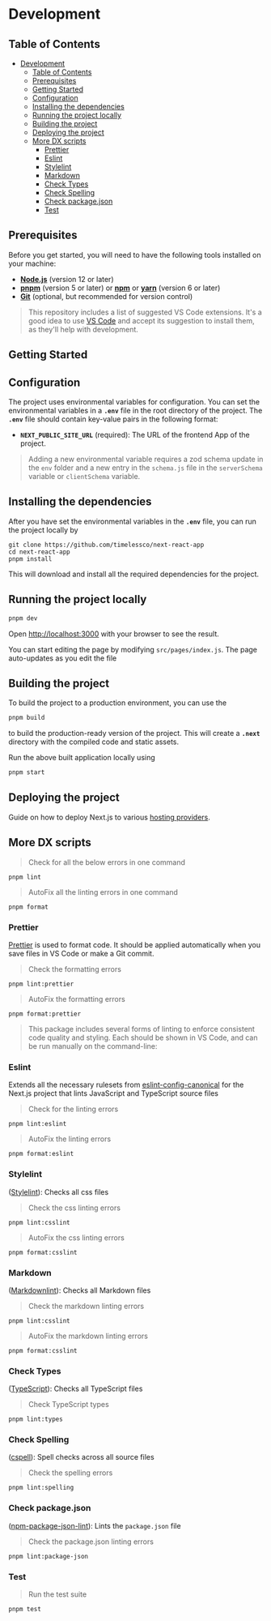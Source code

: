 # Development

## Table of Contents

- [Development](#development)
  - [Table of Contents](#table-of-contents)
  - [Prerequisites](#prerequisites)
  - [Getting Started](#getting-started)
  - [Configuration](#configuration)
  - [Installing the dependencies](#installing-the-dependencies)
  - [Running the project locally](#running-the-project-locally)
  - [Building the project](#building-the-project)
  - [Deploying the project](#deploying-the-project)
  - [More DX scripts](#more-dx-scripts)
    - [Prettier](#prettier)
    - [Eslint](#eslint)
    - [Stylelint](#stylelint)
    - [Markdown](#markdown)
    - [Check Types](#check-types)
    - [Check Spelling](#check-spelling)
    - [Check package.json](#check-packagejson)
    - [Test](#test)

## Prerequisites

Before you get started, you will need to have the following tools installed on
your machine:

- **[Node.js](https://nodejs.org/en/)** (version 12 or later)
- **[pnpm](https://pnpm.io/)** (version 5 or later) or
  **[npm](https://www.npmjs.com/)** or **[yarn](https://yarnpkg.com/)** (version
  6 or later)
- **[Git](https://git-scm.com/)** (optional, but recommended for version
  control)

> This repository includes a list of suggested VS Code extensions. It's a good
> idea to use [VS Code](https://code.visualstudio.com) and accept its suggestion
> to install them, as they'll help with development.

## Getting Started

## Configuration

The project uses environmental variables for configuration. You can set the
environmental variables in a **`.env`** file in the root directory of the
project. The **`.env`** file should contain key-value pairs in the following
format:

- **`NEXT_PUBLIC_SITE_URL`** (required): The URL of the frontend App of the
  project.

> Adding a new environmental variable requires a zod schema update in the `env`
> folder and a new entry in the `schema.js` file in the `serverSchema` variable
> or `clientSchema` variable.

## Installing the dependencies

After you have set the environmental variables in the **`.env`** file, you can
run the project locally by

```shell
git clone https://github.com/timelessco/next-react-app
cd next-react-app
pnpm install
```

This will download and install all the required dependencies for the project.

## Running the project locally

```bash
pnpm dev
```

Open <http://localhost:3000> with your browser to see the result.

You can start editing the page by modifying `src/pages/index.js`. The page
auto-updates as you edit the file

## Building the project

To build the project to a production environment, you can use the

```bash
pnpm build
```

to build the production-ready version of the project. This will create a
**`.next`** directory with the compiled code and static assets.

Run the above built application locally using

```bash
pnpm start
```

## Deploying the project

Guide on how to deploy Next.js to various
[hosting providers](https://nextjs.org/docs/deployment).

## More DX scripts

> Check for all the below errors in one command

`pnpm lint`

> AutoFix all the linting errors in one command

`pnpm format`

### Prettier

[Prettier](https://prettier.io) is used to format code. It should be applied
automatically when you save files in VS Code or make a Git commit.

> Check the formatting errors

`pnpm lint:prettier`

> AutoFix the formatting errors

`pnpm format:prettier`

> This package includes several forms of linting to enforce consistent code
> quality and styling. Each should be shown in VS Code, and can be run manually
> on the command-line:

### Eslint

Extends all the necessary rulesets from
[eslint-config-canonical](https://github.com/gajus/eslint-config-canonical) for
the Next.js project that lints JavaScript and TypeScript source files

> Check for the linting errors

`pnpm lint:eslint`

> AutoFix the linting errors

`pnpm format:eslint`

### Stylelint

([Stylelint](https://stylelint.io/)): Checks all css files

> Check the css linting errors

`pnpm lint:csslint`

> AutoFix the css linting errors

`pnpm format:csslint`

### Markdown

([Markdownlint](https://github.com/DavidAnson/markdownlint)): Checks all
Markdown files

> Check the markdown linting errors

`pnpm lint:csslint`

> AutoFix the markdown linting errors

`pnpm format:csslint`

### Check Types

([TypeScript](https://www.typescriptlang.org/)): Checks all TypeScript files

> Check TypeScript types

`pnpm lint:types`

### Check Spelling

([cspell](https://cspell.org)): Spell checks across all source files

> Check the spelling errors

`pnpm lint:spelling`

### Check package.json

([npm-package-json-lint](https://npmpackagejsonlint.org/)): Lints the
`package.json` file

> Check the package.json linting errors

`pnpm lint:package-json`

### Test

> Run the test suite

`pnpm test`
